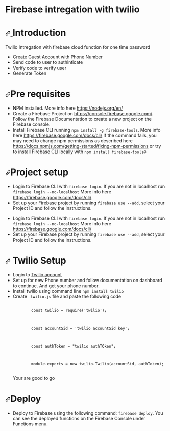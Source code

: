 # Firebase intregation with twilio 

<h1>
    <a id="user-content-introduction" class="anchor" aria-hidden="true" href="#introduction">
        <svg class="octicon octicon-link" viewBox="0 0 16 16" version="1.1" width="16" height="16" aria-hidden="true"><path fill-rule="evenodd" d="M7.775 3.275a.75.75 0 001.06 1.06l1.25-1.25a2 2 0 112.83 2.83l-2.5 2.5a2 2 0 01-2.83 0 .75.75 0 00-1.06 1.06 3.5 3.5 0 004.95 0l2.5-2.5a3.5 3.5 0 00-4.95-4.95l-1.25 1.25zm-4.69 9.64a2 2 0 010-2.83l2.5-2.5a2 2 0 012.83 0 .75.75 0 001.06-1.06 3.5 3.5 0 00-4.95 0l-2.5 2.5a3.5 3.5 0 004.95 4.95l1.25-1.25a.75.75 0 00-1.06-1.06l-1.25 1.25a2 2 0 01-2.83 0z"></path></svg>
    </a>
    Introduction
</h1>
<p>Twilio Intregation with firebase cloud function for one time password</p>
<ul>
<li>Create Guest Account with Phone Number</li>
<li>Send code to user to authinticate</li>
<li>Verify code to verify user</li>
<li>Generate Token</li>
</ul>

<h1><a id="user-content-pre-requisites" class="anchor" aria-hidden="true" href="#pre-requisites"><svg class="octicon octicon-link" viewBox="0 0 16 16" version="1.1" width="16" height="16" aria-hidden="true"><path fill-rule="evenodd" d="M7.775 3.275a.75.75 0 001.06 1.06l1.25-1.25a2 2 0 112.83 2.83l-2.5 2.5a2 2 0 01-2.83 0 .75.75 0 00-1.06 1.06 3.5 3.5 0 004.95 0l2.5-2.5a3.5 3.5 0 00-4.95-4.95l-1.25 1.25zm-4.69 9.64a2 2 0 010-2.83l2.5-2.5a2 2 0 012.83 0 .75.75 0 001.06-1.06 3.5 3.5 0 00-4.95 0l-2.5 2.5a3.5 3.5 0 004.95 4.95l1.25-1.25a.75.75 0 00-1.06-1.06l-1.25 1.25a2 2 0 01-2.83 0z"></path></svg></a>Pre requisites</h1>

<ul>
    <li>NPM installed. More info here <a href="https://nodejs.org/en/" rel="nofollow">https://nodejs.org/en/</a></li>
    <li>Create a Firebase Project on <a href="https://console.firebase.google.com/" rel="nofollow">https://console.firebase.google.com/</a>. Follow the Firebase Documentation to create a new project on the Firebase console.</li>
    <li>Install Firebase CLI running <code>npm install -g firebase-tools</code>.
        More info here <a href="https://firebase.google.com/docs/cli/" rel="nofollow">https://firebase.google.com/docs/cli/</a>
        If the command fails, you may need to change npm permissions as described here <a href="https://docs.npmjs.com/getting-started/fixing-npm-permissions" rel="nofollow">https://docs.npmjs.com/getting-started/fixing-npm-permissions</a> or try to install Firebase CLI locally with <code>npm install firebase-tools@</code>
    </li>
</ul>

<h1><a id="user-content-project-setup" class="anchor" aria-hidden="true" href="#project-setup"><svg class="octicon octicon-link" viewBox="0 0 16 16" version="1.1" width="16" height="16" aria-hidden="true"><path fill-rule="evenodd" d="M7.775 3.275a.75.75 0 001.06 1.06l1.25-1.25a2 2 0 112.83 2.83l-2.5 2.5a2 2 0 01-2.83 0 .75.75 0 00-1.06 1.06 3.5 3.5 0 004.95 0l2.5-2.5a3.5 3.5 0 00-4.95-4.95l-1.25 1.25zm-4.69 9.64a2 2 0 010-2.83l2.5-2.5a2 2 0 012.83 0 .75.75 0 001.06-1.06 3.5 3.5 0 00-4.95 0l-2.5 2.5a3.5 3.5 0 004.95 4.95l1.25-1.25a.75.75 0 00-1.06-1.06l-1.25 1.25a2 2 0 01-2.83 0z"></path></svg></a>Project setup</h1>

<ul>
<li>Login to Firebase CLI with <code>firebase login</code>. If you are not in localhost run <code>firebase login --no-localhost</code>
More info here  <a href="https://firebase.google.com/docs/cli/" rel="nofollow">https://firebase.google.com/docs/cli/</a></li>
<li>Set up your Firebase project by running <code>firebase use --add</code>, select your Project ID and follow the instructions.</li>
</ul>

<ul>
<li>Login to Firebase CLI with <code>firebase login</code>. If you are not in localhost run <code>firebase login --no-localhost</code>
More info here  <a href="https://firebase.google.com/docs/cli/" rel="nofollow">https://firebase.google.com/docs/cli/</a></li>
<li>Set up your Firebase project by running <code>firebase use --add</code>, select your Project ID and follow the instructions.</li>
</ul>

<h1><a id="user-content-twilio" class="anchor" aria-hidden="true" href="#twilio"><svg class="octicon octicon-link" viewBox="0 0 16 16" version="1.1" width="16" height="16" aria-hidden="true"><path fill-rule="evenodd" d="M7.775 3.275a.75.75 0 001.06 1.06l1.25-1.25a2 2 0 112.83 2.83l-2.5 2.5a2 2 0 01-2.83 0 .75.75 0 00-1.06 1.06 3.5 3.5 0 004.95 0l2.5-2.5a3.5 3.5 0 00-4.95-4.95l-1.25 1.25zm-4.69 9.64a2 2 0 010-2.83l2.5-2.5a2 2 0 012.83 0 .75.75 0 001.06-1.06 3.5 3.5 0 00-4.95 0l-2.5 2.5a3.5 3.5 0 004.95 4.95l1.25-1.25a.75.75 0 00-1.06-1.06l-1.25 1.25a2 2 0 01-2.83 0z"></path></svg></a> Twilio Setup</h1>

<ul>
<li>
    Login to <a href="https://www.twilio.com/" target="_/blank">Twilio account</a>
</li>
<li>
    Set up for new Phone number and follow documentation on dashboard to continue. And get your phone number.
</li>
<li>
    Install twilio using command line <code>npm install twilio </code> 
</li>
<li>
    Create <code> twilio.js</code> file and paste the following code
    <p><code>
        const twilio = require('twilio');
    </code></p>
    <p><code>
        const accountSid = 'twilio accountSid key'; 
    </code></p>
    <p><code>
        const authToken = "twilio authTOken";
   </code></p>
   <p><code>
        module.exports = new twilio.Twilio(accountSid, authToken);
    </code></p>

</li>
<p>Your are good to go </p>
</ul>

<h1><a id="user-content-deploy" class="anchor" aria-hidden="true" href="#deploy"><svg class="octicon octicon-link" viewBox="0 0 16 16" version="1.1" width="16" height="16" aria-hidden="true"><path fill-rule="evenodd" d="M7.775 3.275a.75.75 0 001.06 1.06l1.25-1.25a2 2 0 112.83 2.83l-2.5 2.5a2 2 0 01-2.83 0 .75.75 0 00-1.06 1.06 3.5 3.5 0 004.95 0l2.5-2.5a3.5 3.5 0 00-4.95-4.95l-1.25 1.25zm-4.69 9.64a2 2 0 010-2.83l2.5-2.5a2 2 0 012.83 0 .75.75 0 001.06-1.06 3.5 3.5 0 00-4.95 0l-2.5 2.5a3.5 3.5 0 004.95 4.95l1.25-1.25a.75.75 0 00-1.06-1.06l-1.25 1.25a2 2 0 01-2.83 0z"></path></svg></a>Deploy</h1>

<ul>
<li>Deploy to Firebase using the following command: <code>firebase deploy</code>. You can see the deployed functions on the Firebase Console under Functions menu.</li>
</ul>

